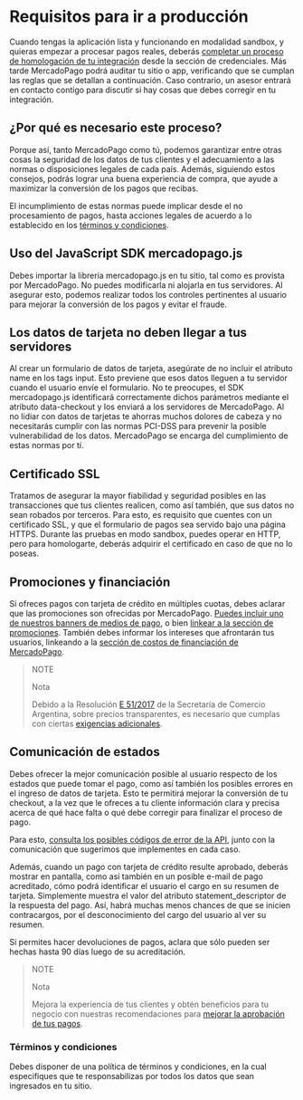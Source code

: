 # Requisitos para ir a producción

Cuando tengas la aplicación lista y funcionando en modalidad sandbox, y quieras empezar a procesar pagos reales, deberás [completar un proceso de homologación de tu integración]([FAKER][CREDENTIALS][URL]) desde la sección de credenciales. Más tarde MercadoPago podrá auditar tu sitio o app, verificando que se cumplan las reglas que se detallan a continuación. Caso contrario, un asesor entrará en contacto contigo para discutir si hay cosas que debes corregir en tu integración.

## ¿Por qué es necesario este proceso?

Porque así, tanto MercadoPago como tú, podemos garantizar entre otras cosas la seguridad de los datos de tus clientes y el adecuamiento a las normas o disposiciones legales de cada país. Además, siguiendo estos consejos, podrás lograr una buena experiencia de compra, que ayude a maximizar la conversión de los pagos que recibas.

El incumplimiento de estas normas puede implicar desde el no procesamiento de pagos, hasta acciones legales de acuerdo a lo establecido en los [términos y condiciones](https://www.mercadopago.com.ar/ayuda/terminos-y-condiciones_299).

## Uso del JavaScript SDK mercadopago.js

Debes importar la librería mercadopago.js en tu sitio, tal como es provista por MercadoPago. No puedes modificarla ni alojarla en tus servidores. Al asegurar esto, podemos realizar todos los controles pertinentes al usuario para mejorar la conversión de los pagos y evitar el fraude.

## Los datos de tarjeta no deben llegar a tus servidores

Al crear un formulario de datos de tarjeta, asegúrate de no incluir el atributo name en los tags input. Esto previene que esos datos lleguen a tu servidor cuando el usuario envíe el formulario. No te preocupes, el SDK mercadopago.js identificará correctamente dichos parámetros mediante el atributo data-checkout y los enviará a los servidores de MercadoPago.
Al no lidiar con datos de tarjetas te ahorras muchos dolores de cabeza y no necesitarás cumplir con las normas PCI-DSS para prevenir la posible vulnerabilidad de los datos. MercadoPago se encarga del cumplimiento de estas normas por tí.

## Certificado SSL

Tratamos de asegurar la mayor fiabilidad y seguridad posibles en las transacciones que tus clientes realicen, como así también, que sus datos no sean robados por terceros. Para esto, es requisito que cuentes con un certificado SSL, y que el formulario de pagos sea servido bajo una página HTTPS.
Durante las pruebas en modo sandbox, puedes operar en HTTP, pero para homologarte, deberás adquirir el certificado en caso de que no lo poseas.

## Promociones y financiación

Si ofreces pagos con tarjeta de crédito en múltiples cuotas, debes aclarar que las promociones son ofrecidas por MercadoPago. [Puedes incluir uno de nuestros banners de medios de pago](https://www.mercadopago.com.ar/developers/es/guides/banners/introduction/), o bien [linkear a la sección de promociones](https://www.mercadopago.com/mla/credit_card_promos.htm).
También debes informar los intereses que afrontarán tus usuarios, linkeando a la [sección de costos de financiación de MercadoPago](https://www.mercadopago.com.ar/ayuda/costos-financiacion_621).

> NOTE
>
> Nota
>
> Debido a la Resolución [E 51/2017](https://www.boletinoficial.gob.ar/#!DetalleNormaBusquedaRapida/158269/20170125/resolucion%2051) de la Secretaría de Comercio Argentina, sobre precios transparentes, es necesario que cumplas con ciertas [exigencias adicionales](https://www.mercadopago.com.ar/developers/es/related/resolucion-e-512017/).

## Comunicación de estados

Debes ofrecer la mejor comunicación posible al usuario respecto de los estados que puede tomar el pago, como así también los posibles errores en el ingreso de datos de tarjeta. Esto te permitirá mejorar la conversión de tu checkout, a la vez que le ofreces a tu cliente información clara y precisa acerca de qué hace falta o qué debe corregir para finalizar el proceso de pago.

Para esto, [consulta los posibles códigos de error de la API](https://www.mercadopago.com.ar/developers/es/guides/payments/api/handling-responses/), junto con la comunicación que sugerimos que implementes en cada caso.

Además, cuando un pago con tarjeta de crédito resulte aprobado, deberás mostrar en pantalla, como así también en un posible e-mail de pago acreditado, cómo podrá identificar el usuario el cargo en su resumen de tarjeta. Simplemente muestra el valor del atributo statement_descriptor de la respuesta del pago. Así, habrá muchas menos chances de que se inicien contracargos, por el desconocimiento del cargo del usuario al ver su resumen.

Si permites hacer devoluciones de pagos, aclara que sólo pueden ser hechas hasta 90 días luego de su acreditación.

> NOTE
>
> Nota
>
>Mejora la experiencia de tus clientes y obtén beneficios para tu negocio con nuestras recomendaciones para [mejorar la aprobación de tus pagos](https://www.mercadopago.com.ar/developers/es/guides/manage-account/payment-rejections).

### Términos y condiciones

Debes disponer de una política de términos y condiciones, en la cual especifiques que te responsabilizas por todos los datos que sean ingresados en tu sitio.
